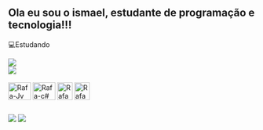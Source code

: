 ## Ola eu sou o ismael, estudante de programação e tecnologia!!!
💻Estudando

<div style="display: inline_block">
  <a href="https://github.com/ismaelfaria">
    <img src="https://github-readme-stats.vercel.app/api/top-langs/?username=ismaelfaria&layout=donut&theme=dark"/>
  </a>
  <br> <!-- Adicionando uma quebra de linha -->
  <a href="https://github.com/ismaelfaria">
    <img src="https://github-readme-stats.vercel.app/api?username=ismaelfaria&show_icons=true&theme=dark"/>
  </a>
</div>

<div style="display: inline_block"><br>
  <img align="center" alt="Rafa-Jv" height="36" width="46" src="https://www.svgrepo.com/show/372881/java.svg" />
  <img align="center" alt="Rafa-c#" height="36" width="46" src="https://www.svgrepo.com/show/369216/c-sharp.svg" />
  <img align="center" alt="Rafa-css" height="36" width="31" src="https://www.svgrepo.com/show/391463/html5.svg" />
  <img align="center" alt="Rafa-Html" height="36" width="31" src="https://www.svgrepo.com/show/391415/css3.svg" />
</div>
  
##

<div> 
  <a href="https://www.instagram.com/ismaellima_br/" target="_blank"><img src="https://img.shields.io/badge/-Instagram-%23E4405F?style=for-the-badge&logo=instagram&logoColor=white" target="_blank"></a>
  <a href="https://discord.gg/3urv5adu" target="_blank"><img src="https://img.shields.io/badge/Discord-7289DA?style=for-the-badge&logo=discord&logoColor=white" target="_blank"></a>  
</div>

